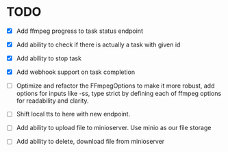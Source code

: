 # TODO
- [x] Add ffmpeg progress to task status endpoint
- [x] Add ability to check if there is actually a task with given id
- [x] Add ability to stop task
- [x] Add webhook support on task completion
- [ ] Optimize and refactor the FFmpegOptions to make it more robust, add options for inputs like -ss, type strict by defining each of ffmpeg options for readability and clarity.
- [ ] Shift local tts to here with new endpoint.

- [ ] Add ability to upload file to minioserver. Use minio as our file storage
- [ ] Add ability to delete, download file from minioserver